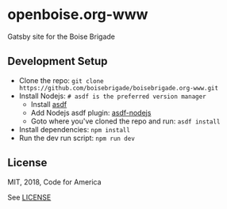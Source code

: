 # openboise.org-www
Gatsby site for the Boise Brigade

## Development Setup

- Clone the repo: `git clone https://github.com/boisebrigade/boisebrigade.org-www.git`
- Install Nodejs: `# asdf is the preferred version manager`
  - Install [asdf](https://github.com/asdf-vm/asdf#setup)
  - Add Nodejs asdf plugin: [asdf-nodejs](https://github.com/asdf-vm/asdf-nodejs)
  - Goto where you've cloned the repo and run: `asdf install`
- Install dependencies: `npm install`
- Run the dev run script: `npm run dev`


## License
MIT, 2018, Code for America

See [LICENSE](LICENSE)
